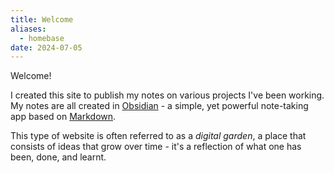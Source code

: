 ```yaml
---
title: Welcome
aliases:
  - homebase
date: 2024-07-05
---
```

Welcome!

I created this site to publish my notes on various projects I've been working. My notes are all created in [Obsidian](https://obsidian.md/) - a simple, yet powerful note-taking app based on [Markdown](https://en.wikipedia.org/wiki/Markdown).

This type of website is often referred to as a *digital garden*, a place that consists of ideas that grow over time - it's a reflection of what one has been, done, and learnt.